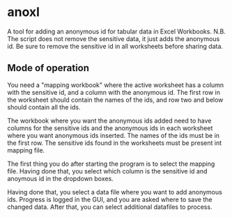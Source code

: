 # anoxl

A tool for adding an anonymous id for tabular data in Excel Workbooks.
N.B. The script does not remove the sensitive data, it just adds the
     anonymous id. Be sure to remove the sensitive id in all worksheets
     before sharing data.

## Mode of operation

You need a "mapping workbook" where the active worksheet has a column with
the sensitive id, and a column with the anonymous id. The first row in the
worksheet should contain the names of the ids, and row two and below should 
contain all the ids.

The workbook where you want the anonymous ids added need to have columns for
the sensitive ids and the anonymous ids in each worksheet where you want
anonymous ids inserted. The names of the ids must be in the first row. The
sensitive ids found in the worksheets must be present int mapping file.

The first thing you do after starting the program is to select the mapping
file. Having done that, you select which column is the sensitive id and 
anoymous id in the dropdown boxes.

Having done that, you select a data file where you want to add anonymous ids.
Progress is logged in the GUI, and you are asked where to save the changed
data. After that, you can select additional datafiles to process.


